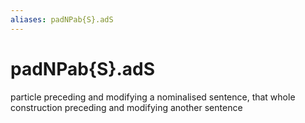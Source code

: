 ```yaml
---
aliases: padNPab{S}.adS
---
```

# padNPab{S}.adS

particle preceding and modifying a nominalised sentence, that whole construction preceding and modifying another sentence
> 
